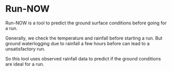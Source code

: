 # Run-NOW

Run-NOW is a tool to predict the ground surface conditions before going for a run.

Generally, we check the temperature and rainfall before starting a run.
But ground waterlogging due to rainfall a few hours before can lead to a unsatisfactory run. 

So this tool uses observed rainfall data to predict if the ground conditions are ideal for a run.
